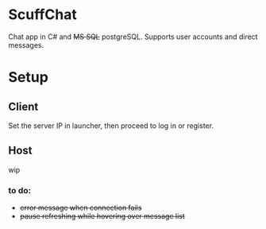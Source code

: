 # ScuffChat
Chat app in C# and ~~MS SQL~~ postgreSQL. Supports user accounts and direct messages.

# Setup

## Client
Set the server IP in launcher, then proceed to log in or register.

## Host
wip


### to do:
- ~~error message when connection fails~~
- ~~pause refreshing while hovering over message list~~
